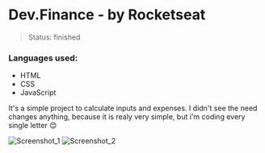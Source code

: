 # Dev.Finance - by Rocketseat
> Status: finished

### Languages used:
- HTML
- CSS
- JavaScript


<p> It's a simple project to calculate inputs and expenses. I didn't see the need changes anything, because it is realy very simple, but i'm coding every single letter 😊 </p>

![Screenshot_1](https://user-images.githubusercontent.com/52111824/138975642-732f801a-6cec-4c04-8cad-524370b110dd.png)
![Screenshot_2](https://user-images.githubusercontent.com/52111824/138975535-c7bc1408-be19-4134-9b0e-5e6591001498.png)
